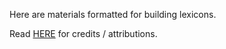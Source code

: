 Here are materials formatted for building lexicons.

Read <a href='https://github.com/eliranwong/OpenGNT/blob/master/README.md#license'>HERE</a> for credits / attributions.

